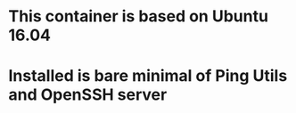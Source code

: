 # This container is based on Ubuntu 16.04
# Installed is bare minimal of Ping Utils and OpenSSH server
